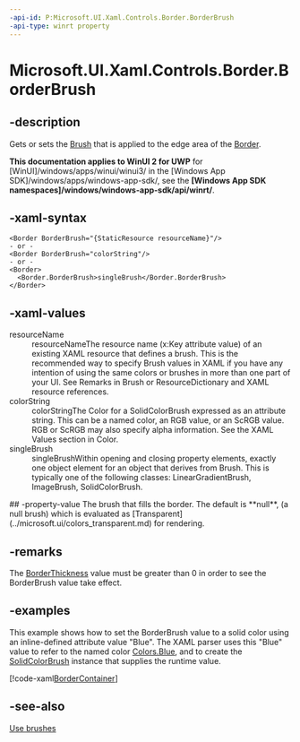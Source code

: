 ```yaml
---
-api-id: P:Microsoft.UI.Xaml.Controls.Border.BorderBrush
-api-type: winrt property
---
```


<!-- Property syntax
public Windows.UI.Xaml.Media.Brush BorderBrush { get;  set; }
-->

# Microsoft.UI.Xaml.Controls.Border.BorderBrush

## -description
Gets or sets the [Brush](../microsoft.ui.xaml.media/brush.md) that is applied to the edge area of the [Border](border.md).

**This documentation applies to WinUI 2 for UWP** for [WinUI]/windows/apps/winui/winui3/ in the [Windows App SDK]/windows/apps/windows-app-sdk/, see the **[Windows App SDK namespaces]/windows/windows-app-sdk/api/winrt/**.

## -xaml-syntax
```xaml
<Border BorderBrush="{StaticResource resourceName}"/>
- or -
<Border BorderBrush="colorString"/>
- or -
<Border>
  <Border.BorderBrush>singleBrush</Border.BorderBrush>
</Border>

```


## -xaml-values
<dl><dt>resourceName</dt><dd>resourceNameThe resource name (x:Key attribute value) of an existing XAML resource that defines a brush. This is the recommended way to specify Brush values in XAML if you have any intention of using the same colors or brushes in more than one part of your UI. See Remarks in Brush or ResourceDictionary and XAML resource references.</dd>
<dt>colorString</dt><dd>colorStringThe Color for a SolidColorBrush expressed as an attribute string. This can be a named color, an RGB value, or an ScRGB value. RGB or ScRGB may also specify alpha information. See the XAML Values section in Color.</dd>
<dt>singleBrush</dt><dd>singleBrushWithin opening and closing property elements, exactly one object element for an object that derives from Brush. This is typically one of the following classes: LinearGradientBrush, ImageBrush, SolidColorBrush.</dd>
</dl>
## -property-value
The brush that fills the border. The default is **null**, (a null brush) which is evaluated as [Transparent](../microsoft.ui/colors_transparent.md) for rendering.

## -remarks
The [BorderThickness](border_borderthickness.md) value must be greater than 0 in order to see the BorderBrush value take effect.

## -examples
This example shows how to set the BorderBrush value to a solid color using an inline-defined attribute value "Blue". The XAML parser uses this "Blue" value to refer to the named color [Colors.Blue](../microsoft.ui/colors_blue.md), and to create the [SolidColorBrush](../microsoft.ui.xaml.media/solidcolorbrush.md) instance that supplies the runtime value.



[!code-xaml[BorderContainer](../microsoft.ui.xaml.controls/code/BorderSample2/csharp/Page.xaml#SnippetBorderContainer)]

## -see-also
[Use brushes](/windows/uwp/graphics/using-brushes)
